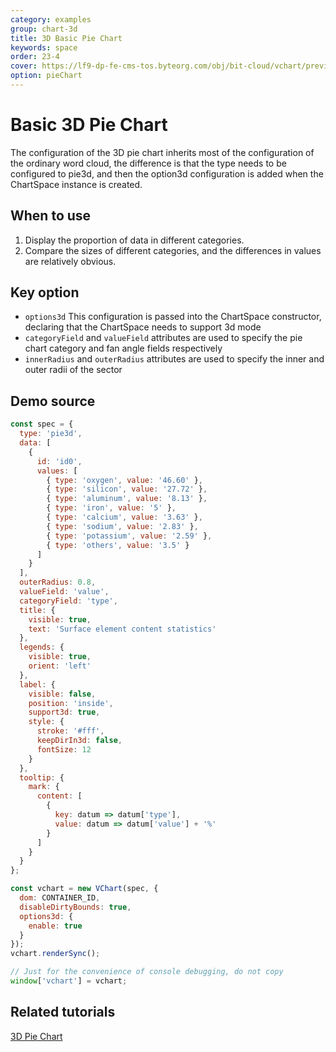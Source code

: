 ```yaml
---
category: examples
group: chart-3d
title: 3D Basic Pie Chart
keywords: space
order: 23-4
cover: https://lf9-dp-fe-cms-tos.byteorg.com/obj/bit-cloud/vchart/preview/chart-3d/pie3d.png
option: pieChart
---
```


# Basic 3D Pie Chart

The configuration of the 3D pie chart inherits most of the configuration of the ordinary word cloud, the difference is that the type needs to be configured to pie3d, and then the option3d configuration is added when the ChartSpace instance is created.

## When to use

1. Display the proportion of data in different categories.
2. Compare the sizes of different categories, and the differences in values are relatively obvious.

## Key option

- `options3d` This configuration is passed into the ChartSpace constructor, declaring that the ChartSpace needs to support 3d mode
- `categoryField` and `valueField` attributes are used to specify the pie chart category and fan angle fields respectively
- `innerRadius` and `outerRadius` attributes are used to specify the inner and outer radii of the sector

## Demo source

```javascript livedemo
const spec = {
  type: 'pie3d',
  data: [
    {
      id: 'id0',
      values: [
        { type: 'oxygen', value: '46.60' },
        { type: 'silicon', value: '27.72' },
        { type: 'aluminum', value: '8.13' },
        { type: 'iron', value: '5' },
        { type: 'calcium', value: '3.63' },
        { type: 'sodium', value: '2.83' },
        { type: 'potassium', value: '2.59' },
        { type: 'others', value: '3.5' }
      ]
    }
  ],
  outerRadius: 0.8,
  valueField: 'value',
  categoryField: 'type',
  title: {
    visible: true,
    text: 'Surface element content statistics'
  },
  legends: {
    visible: true,
    orient: 'left'
  },
  label: {
    visible: false,
    position: 'inside',
    support3d: true,
    style: {
      stroke: '#fff',
      keepDirIn3d: false,
      fontSize: 12
    }
  },
  tooltip: {
    mark: {
      content: [
        {
          key: datum => datum['type'],
          value: datum => datum['value'] + '%'
        }
      ]
    }
  }
};

const vchart = new VChart(spec, {
  dom: CONTAINER_ID,
  disableDirtyBounds: true,
  options3d: {
    enable: true
  }
});
vchart.renderSync();

// Just for the convenience of console debugging, do not copy
window['vchart'] = vchart;
```

## Related tutorials

[3D Pie Chart](link)
